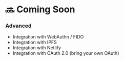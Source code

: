 # 🔜 Coming Soon

### Advanced

* Integration with WebAuthn / FIDO
* Integration with IPFS
* Integration with Netlify
* Integration with OAuth 2.0 \(bring your own OAuth\)


